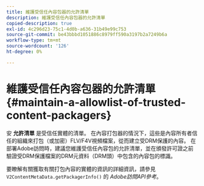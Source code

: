 ```yaml
---
title: 維護受信任內容包器的允許清單
description: 維護受信任內容包器的允許清單
copied-description: true
exl-id: 4c296d23-75c1-4d0b-a636-31b49e99c753
source-git-commit: be43bbbd1051886c8979ff590a3197b2a7249b6a
workflow-type: tm+mt
source-wordcount: '126'
ht-degree: 0%

---
```


# 維護受信任內容包器的允許清單 {#maintain-a-allowlist-of-trusted-content-packagers}

安 **允許清單** 是受信任實體的清單。 在內容打包器的情況下，這些是內容所有者信任的組織來打包（或加密）FLV/F4V視頻檔案，從而建立受DRM保護的內容。 在部署Adobe訪問時，建議您維護受信任內容包的允許清單，並在頒發許可證之前驗證受DRM保護檔案的DRM元資料（DRM頭）中包含的內容包的標識。

要瞭解有關獲取有關打包內容的實體的資訊的詳細資訊，請參見 `V2ContentMetaData.getPackagerInfo()` 的 *Adobe訪問API參考*。
